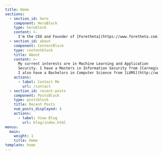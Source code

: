 ```yaml
---
title: Home
sections:
  - section_id: hero
    component: HeroBlock
    type: heroblock
    content: >-
      I'm the CEO and Founder of [Foretheta](https://www.foretheta.com) based out of Seattle, WA.
  - section_id: about
    component: ContentBlock
    type: contentblock
    title: About
    content: >-
      My current interests are in Machine Learning and Application
      Security. I have a Masters in Information Security from [Carnegie Mellon University](http://heinz.cmu.edu/).
      I also have a Bachelors in Computer Science from [LUMS](http://www.lums.edu.pk/).
    actions:
      - label: Contact Me
        url: /contact
  - section_id: recent-posts
    component: PostsBlock
    type: postsblock
    title: Recent Posts
    num_posts_displayed: 4
    actions:
      - label: View Blog
        url: blog/index.html
menus:
  main:
    weight: 1
    title: Home
template: home
---
```

